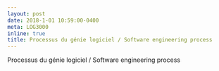 ```yaml
---
layout: post
date: 2018-1-01 10:59:00-0400
meta: LOG3000
inline: true
title: Processus du génie logiciel / Software engineering process
---
```


Processus du génie logiciel / Software engineering process